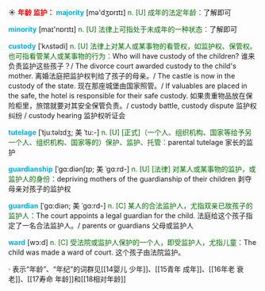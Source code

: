 ☀ <font color="red">**年龄 监护：**</font>
<font color="sky blue">**majority**</font> [mə'dӡɒrɪtɪ] 
<font color="rgb(227, 108, 9)">n. [U] 成年的法定年龄：</font>了解即可

<font color="sky blue">**minority**</font> [maɪ'nɒrɪtɪ] 
<font color="rgb(227, 108, 9)">n. [U] 法律上可指处于未成年的一种状态：</font>了解即可
           
<font color="sky blue">**custody**</font> [ˈkʌstədi]
<font color="rgb(227, 108, 9)">n. [U] 法律上对某人或某事物的看管权，如监护权、保管权。也可指看管某人或某事物的行为：</font>Who will have custody of the children? 谁来负责监护这些孩子？/ The divorce court awarded custody to the child's mother. 离婚法庭把监护权判给了孩子的母亲。/ The castle is now in the custody of the state. 现在那座城堡由国家照管。/ If valuables are placed in the safe, the hotel is responsible for their safe custody. 如果贵重物品放在保险柜里，旅馆就要对其安全保管负责。/ custody battle, custody dispute 监护权纠纷 / custody hearing 监护权听证会
            
<font color="sky blue">**tutelage**</font> [ˈtju:təlɪdʒ; 美 ˈtu:-]
<font color="rgb(227, 108, 9)">n. [U] [正式]（一个人、组织机构、国家等给予另一个人、组织机构、国家等的）保护、监护、托管：</font>parental tutelage 家长的监护          

<font color="sky blue">**guardianship**</font> [ˈgɑ:diənʃɪp; 美 ˈgɑ:rd-]
<font color="rgb(227, 108, 9)">n. [U] [法律] 对某人或某事物的监护，或监护人的身份：</font>depriving mothers of the guardianship of their children 剥夺母亲对孩子的监护权
           
<font color="sky blue">**guardian**</font> [ˈgɑ:diən; 美 ˈgɑ:rd-]
<font color="rgb(227, 108, 9)">n. [C] 某人的合法监护人，尤指双亲已故孩子的监护人：</font>The court appoints a legal guardian for the child. 法庭给这个孩子指定了一名合法监护人。/ parents or guardians 父母或监护人

<font color="sky blue">**ward**</font> [wɔ:d] 
<font color="rgb(227, 108, 9)">n. [C] 受法院或监护人保护的一个人，即受监护人，尤指儿童：</font>The child was made a ward of court. 这个孩子由法院监护。

· 表示“年龄”、“年纪”的词群见[[14婴儿 少年]]、[[15青年 成年]]、[[16年老 衰老]]、[[17寿命 年龄]]和[[18相对年龄]]

